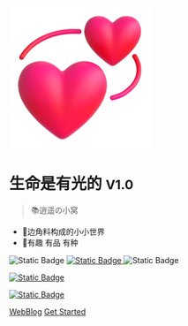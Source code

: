 [comment]: <> (![logo]&#40;static/icon/icon.svg&#41;)
![logo](static/logo/Revolving%20Hearts.png)

# 生命是有光的 <small>V1.0</small>

> 📚逍遥の小窝

- 📖边角料构成的小小世界
- 🎄有趣 有品 有种



<img alt="Static Badge" src="https://img.shields.io/badge/docsify-V4.13-brightgreen">
<a href="https://blog.csdn.net/Augenstern_QXL" target="_blank">
<img alt="Static Badge" src="https://img.shields.io/badge/CSDN-%E7%94%9F%E5%91%BD%E6%98%AF%E6%9C%89%E5%85%89%E7%9A%84-8A2BE2">
</a>
<img alt="Static Badge" src="https://img.shields.io/badge/Augenestern-GIS-red">


[comment]: <> (<a href="https://gitee.com/Augenstern-creator" target="_blank">)

[comment]: <> (<img alt="Static Badge" src="https://img.shields.io/badge/Gitee-%E9%80%8D%E9%81%A5%E7%9A%84%E4%BA%BA%E5%84%BF-blue">)

[comment]: <> (</a>)
<a href="https://github.com/Augenstern-creator" target="_blank">
<img alt="Static Badge" src="https://img.shields.io/badge/GitHub-Augenstern%20creator-pink">
</a>

<a href="#/config/Donate">
<img alt="Static Badge" src="https://img.shields.io/badge/%E5%BE%AE%E4%BF%A1%E8%81%94%E7%B3%BB%E4%BD%9C%E8%80%85-Wechat-blue">
</a>






[WebBlog](https://blog.csdn.net/Augenstern_QXL)
[Get Started](/README.md)





